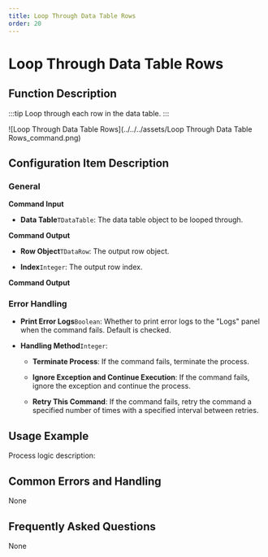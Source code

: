 ```yaml
---
title: Loop Through Data Table Rows
order: 20
---
```


# Loop Through Data Table Rows

## Function Description

:::tip 
Loop through each row in the data table.
:::

![Loop Through Data Table Rows](../../../assets/Loop Through Data Table Rows_command.png)

## Configuration Item Description

### General

**Command Input**

- **Data Table**`TDataTable`: The data table object to be looped through.


**Command Output**

- **Row Object**`TDataRow`: The output row object.

- **Index**`Integer`: The output row index.


**Command Output**

### Error Handling

- **Print Error Logs**`Boolean`: Whether to print error logs to the "Logs" panel when the command fails. Default is checked. 

- **Handling Method**`Integer`:

    - **Terminate Process**: If the command fails, terminate the process.

    - **Ignore Exception and Continue Execution**: If the command fails, ignore the exception and continue the process.

    - **Retry This Command**: If the command fails, retry the command a specified number of times with a specified interval between retries.

## Usage Example

Process logic description:

## Common Errors and Handling

None

## Frequently Asked Questions

None

